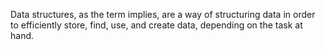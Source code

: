 Data structures, as the term implies, are a way of structuring data in order to efficiently store, find, use, and create data, depending on the task at hand.
